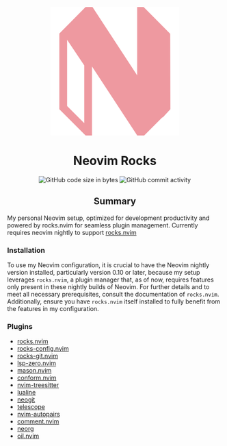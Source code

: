 <div align="center">
<img src="res/neovim.svg" />

# Neovim Rocks

![GitHub code size in bytes](https://img.shields.io/github/languages/code-size/tuffgniuz/solomon?style=for-the-badge&labelColor=%23181926&color=%23eed49f)
![GitHub commit activity](https://img.shields.io/github/commit-activity/m/tuffgniuz/solomon?style=for-the-badge&labelColor=%23181926&color=%23a6da95)

## Summary
</div>

My personal Neovim setup, optimized for development productivity and powered by rocks.nvim for seamless plugin management. Currently requires neovim nightly to support [rocks.nvim](https://github.com/nvim-neorocks/rocks.nvim)

### Installation

To use my Neovim configuration, it is crucial to have the Neovim nightly version installed, particularly version 0.10 or later, because my setup leverages `rocks.nvim`, a plugin manager that, as of now, requires features only present in these nightly builds of Neovim. For further details and to meet all necessary prerequisites, consult the documentation of `rocks.nvim`. Additionally, ensure you have `rocks.nvim` itself installed to fully benefit from the features in my configuration.

### Plugins

- [rocks.nvim](https://github.com/nvim-neorocks/rocks.nvim)
- [rocks-config.nvim](https://github.com/nvim-neorocks/rocks-config.nvim)
- [rocks-git.nvim](https://github.com/nvim-neorocks/rocks-git.nvim)
- [lsp-zero.nvim](https://github.com/VonHeikemen/lsp-zero.nvim)
- [mason.nvim](https://github.com/williamboman/mason.nvim)
- [conform.nvim](https://github.com/stevearc/conform.nvim)
- [nvim-treesitter](https://github.com/nvim-treesitter/nvim-treesitter)
- [lualine](https://github.com/nvim-lualine/lualine.nvim)
- [neogit](https://github.com/NeogitOrg/neogit)
- [telescope](https://github.com/nvim-telescope/telescope.nvim)
- [nvim-autopairs](https://github.com/windwp/nvim-autopairs)
- [comment.nvim](https://github.com/numToStr/Comment.nvim)
- [neorg](https://github.com/nvim-neorg/neorg)
- [oil.nvim](https://github.com/stevearc/oil.nvim)
